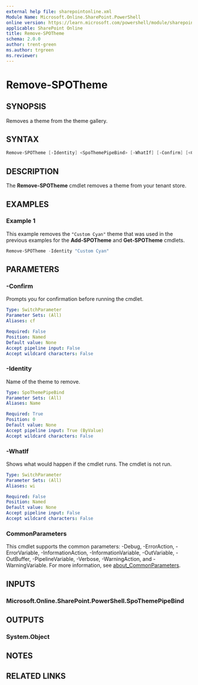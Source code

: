 ```yaml
---
external help file: sharepointonline.xml
Module Name: Microsoft.Online.SharePoint.PowerShell
online version: https://learn.microsoft.com/powershell/module/sharepoint-online/remove-spotheme
applicable: SharePoint Online
title: Remove-SPOTheme
schema: 2.0.0
author: trent-green
ms.author: trgreen
ms.reviewer:
---
```


# Remove-SPOTheme

## SYNOPSIS

Removes a theme from the theme gallery.

## SYNTAX

```powershell
Remove-SPOTheme [-Identity] <SpoThemePipeBind> [-WhatIf] [-Confirm] [<CommonParameters>]
```

## DESCRIPTION

The **Remove-SPOTheme** cmdlet removes a theme from your tenant store.

## EXAMPLES

### Example 1

This example removes the `"Custom Cyan"` theme that was used in the previous examples for the **Add-SPOTheme** and **Get-SPOTheme** cmdlets.

```powershell
Remove-SPOTheme -Identity "Custom Cyan"
```

## PARAMETERS

### -Confirm

Prompts you for confirmation before running the cmdlet.

```yaml
Type: SwitchParameter
Parameter Sets: (All)
Aliases: cf

Required: False
Position: Named
Default value: None
Accept pipeline input: False
Accept wildcard characters: False
```

### -Identity

Name of the theme to remove.

```yaml
Type: SpoThemePipeBind
Parameter Sets: (All)
Aliases: Name

Required: True
Position: 0
Default value: None
Accept pipeline input: True (ByValue)
Accept wildcard characters: False
```

### -WhatIf

Shows what would happen if the cmdlet runs.
The cmdlet is not run.

```yaml
Type: SwitchParameter
Parameter Sets: (All)
Aliases: wi

Required: False
Position: Named
Default value: None
Accept pipeline input: False
Accept wildcard characters: False
```

### CommonParameters

This cmdlet supports the common parameters: -Debug, -ErrorAction, -ErrorVariable, -InformationAction, -InformationVariable, -OutVariable, -OutBuffer, -PipelineVariable, -Verbose, -WarningAction, and -WarningVariable. For more information, see [about_CommonParameters](http://go.microsoft.com/fwlink/?LinkID=113216).

## INPUTS

### Microsoft.Online.SharePoint.PowerShell.SpoThemePipeBind

## OUTPUTS

### System.Object

## NOTES

## RELATED LINKS
